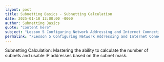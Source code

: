 ```yaml
---
layout: post
title: Subnetting Basics - Subnetting Calculation
date: 2025-01-10 12:00:00 -0000
author: Subnetting Basics
quote: "content here"
subject: "Lesson 5 Configuring Network Addressing and Internet Connections"
permalink: "/Lesson 5 Configuring Network Addressing and Internet Connections/Subnetting Basics/Subnetting Basics - Subnetting Calculation"
---
```


Subnetting Calculation: Mastering the ability to calculate the number of subnets and usable IP addresses based on the subnet mask.
